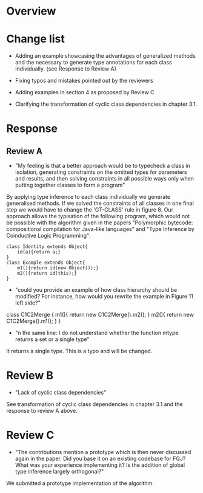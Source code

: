 
# Overview

# Change list
- Adding an example showcasing the advantages of generalized methods and the necessary to generate type annotations for each class individually. (see Response to Review A)

- Fixing typos and mistakes pointed out by the reviewers

- Adding examples in section 4 as proposed by Review C

- Clarifying the transformation of cyclic class dependencies in chapter 3.1.

# Response
## Review A

- "My feeling is that a better approach would be to typecheck a class in isolation, generating constraints on the omitted types for parameters and results, and then solving constraints in all possible ways only when putting together classes to form a program"

By applying type inference to each class individually we generate generalised methods.
If we solved the constraints of all classes in one final step we would have to change the 'GT-CLASS' rule in figure 8.
Our approach allows the typisation of the following program, which would not be possible with the algorithm given in the papers "Polymorphic bytecode: compositional compilation for Java-like languages" and "Type Inference by Coinductive Logic Programming":

    class Identity extends Object{
        id(a){return a;}
    }
    class Example extends Object{
        m1(){return id(new Object());}
        m2(){return id(this);}
    }


- "could you provide an example of how class hierarchy should be modified? For instance, how would you rewrite the example in Figure 11 left side?"

class C1C2Merge {
    m1(){ return new C1C2Merge().m2(); }
    m2(){ return new C1C2Merge().m1(); }
}

- "n the same line: I do not understand whether the function mtype returns a set or a single type"

It returns a single type. This is a typo and will be changed.

# Review B
- "Lack of cyclic class dependencies"

See transformation of cyclic class dependencies in chapter 3.1 and the response to review A above.

# Review C
- "The contributions mention a prototype which is then never discussed again in the paper. Did you base it on an existing codebase for FGJ? What was your experience implementing it? Is the addition of global type inference largely orthogonal?"

We submitted a prototype implementation of the algorithm.
